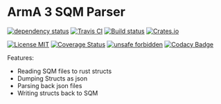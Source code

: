 # ArmA 3 SQM Parser
[![dependency status](https://deps.rs/repo/github/Scarjit/UoI/status.svg)](https://deps.rs/repo/github/Scarjit/UoI)
[![Travis CI](https://travis-ci.org/Scarjit/UoI.svg?branch=master)](https://travis-ci.org/Scarjit/UoI)
[![Build status](https://ci.appveyor.com/api/projects/status/CHANGE_ME_LATER?svg=true)](https://ci.appveyor.com/project/Scarjit/UoI)
[![Crates.io](https://img.shields.io/crates/v/CHANGE_ME_LATER)](https://crates.io/crates/CHANGE_ME_LATER)

[![License MIT](https://img.shields.io/badge/license-MIT-blue.svg)](https://github.com/Scarjit/UoI/blob/master/LICENSE)
[![Coverage Status](https://coveralls.io/repos/github/Scarjit/UoI/badge.svg?branch=master)](https://coveralls.io/github/Scarjit/UoI?branch=master)
[![unsafe forbidden](https://img.shields.io/badge/unsafe-forbidden-success.svg)](https://github.com/rust-secure-code/safety-dance/)
[![Codacy Badge](https://api.codacy.com/project/badge/Grade/460490009f6d4a9cbf3cb1143d6a6e83)](https://www.codacy.com/manual/Scarjit/UoI?utm_source=github.com&amp;utm_medium=referral&amp;utm_content=Scarjit/UoI&amp;utm_campaign=Badge_Grade)

Features:
  * Reading SQM files to rust structs
  * Dumping Structs as json
  * Parsing back json files
  * Writing structs back to SQM
  
 
